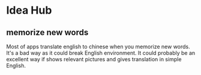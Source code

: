 # Idea Hub

## memorize new words

Most of apps translate english to chinese when you memorize new words. It's a bad way as it could break English environment. It could probably be an excellent way if shows relevant pictures and gives translation in simple English.
